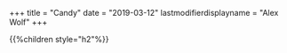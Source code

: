 +++
title = "Candy"
date = "2019-03-12"
lastmodifierdisplayname = "Alex Wolf"
+++

{{%children style="h2"%}}
